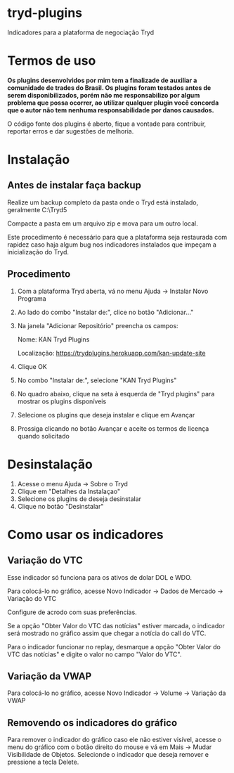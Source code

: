 # tryd-plugins

Indicadores para a plataforma de negociação Tryd

# Termos de uso

**Os plugins desenvolvidos por mim tem a finalizade de auxiliar a comunidade de trades do Brasil. Os plugins foram testados antes de serem disponibilizados, porém não me responsabilizo por algum problema que possa ocorrer, ao utilizar qualquer plugin você concorda que o autor não tem nenhuma responsabilidade por danos causados.**

O código fonte dos plugins é aberto, fique a vontade para contribuir, reportar erros e dar sugestões de melhoria.

# Instalação

## Antes de instalar faça backup

Realize um backup completo da pasta onde o Tryd está instalado, geralmente C:\Tryd5

Compacte a pasta em um arquivo zip e mova para um outro local.

Este procedimento é necessário para que a plataforma seja restaurada com rapidez caso haja algum bug nos indicadores instalados que impeçam a inicialização do Tryd.

## Procedimento

1. Com a plataforma Tryd aberta, vá no menu Ajuda -> Instalar Novo Programa
2. Ao lado do combo "Instalar de:", clice no botão "Adicionar..."
3. Na janela "Adicionar Repositório" preencha os campos:

   Nome: KAN Tryd Plugins
   
   Localização: https://trydplugins.herokuapp.com/kan-update-site

4. Clique OK
5. No combo "Instalar de:", selecione "KAN Tryd Plugins"
6. No quadro abaixo, clique na seta à esquerda de "Tryd plugins" para mostrar os plugins disponíveis
7. Selecione os plugins que deseja instalar e clique em Avançar
8. Prossiga clicando no botão Avançar e aceite os termos de licença quando solicitado

# Desinstalação

1. Acesse o menu Ajuda -> Sobre o Tryd
2. Clique em "Detalhes da Instalaçao"
3. Selecione os plugins de deseja desinstalar
4. Clique no botão "Desinstalar"

# Como usar os indicadores

## Variação do VTC

Esse indicador só funciona para os ativos de dolar DOL e WDO.

Para colocá-lo no gráfico, acesse Novo Indicador -> Dados de Mercado -> Variação do VTC

Configure de acrodo com suas preferências.

Se a opção "Obter Valor do VTC das notícias" estiver marcada, o indicador será mostrado no gráfico assim que chegar a notícia do call do VTC.

Para o indicador funcionar no replay, desmarque a opção "Obter Valor do VTC das notícias" e digite o valor no campo "Valor do VTC".

## Variação da VWAP

Para colocá-lo no gráfico, acesse Novo Indicador -> Volume -> Variação da VWAP

## Removendo os indicadores do gráfico

Para remover o indicador do gráfico caso ele não estiver visível, acesse o menu do gráfico com o botão direito do mouse e vá em Mais -> Mudar Visibilidade de Objetos. Selecionde o indicador que deseja remover e pressione a tecla Delete.
